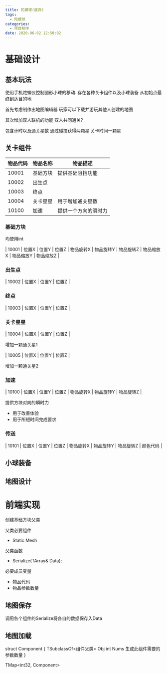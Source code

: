 ```yaml
---
title: 陀螺球(废弃)
tags:
  - 陀螺球
categories:
  - 项目制作
date: 2020-06-02 12:50:02
---
```


# 基础设计
## 基本玩法
使用手机陀螺仪控制圆形小球的移动.  存在各种关卡组件以及小球装备 从初始点最终到达目的地

首先考虑制作出地图编辑器
玩家可以下载并游玩其他人创建的地图

其次增加双人联机的功能 双人共同通关?

包含计时以及通关星数 通过碰撞获得两颗星 关卡时间一颗星

## 关卡组件

| 物品代码 | 物品名称 | 物品描述 |
| --- | --- | --- | 
| 10001 | 基础方块 | 提供基础阻挡功能 |
| 10002 | 出生点 | |
| 10003 | 终点 | |
| 10004 | 关卡星星 | 用于增加通关星数 |
| 10100 | 加速 | 提供一个方向的瞬时力 |

### 基础方块

均使用int

| 10001 | 位置X | 位置Y | 位置Z | 物品旋转X | 物品旋转Y | 物品旋转Z | 物品缩放X | 物品缩放Y | 物品缩放Z |

### 出生点

| 10002 | 位置X | 位置Y | 位置Z |

### 终点

| 10003 | 位置X | 位置Y | 位置Z |

### 关卡星星

| 10004 | 位置X | 位置Y | 位置Z |

增加一颗通关星1

| 10005 | 位置X | 位置Y | 位置Z |

增加一颗通关星2

### 加速

| 10100 | 位置X | 位置Y | 位置Z | 物品旋转X | 物品旋转Y | 物品旋转Z |

提供方块对向的瞬时力
- 用于改善体验
- 用于所短时间完成要求

### 传送
| 10101 | 位置X | 位置Y | 位置Z | 物品旋转X | 物品旋转Y | 物品旋转Z | 颜色代码 |


## 小球装备


## 地图设计

# 前端实现

创建基础方块父类

父类必要组件
- Static Mesh

父类函数
- Serialize(TArray<int32>& Data);

必要成员变量
- 物品代码
- 物品参数数量

## 地图保存


调用各个组件的Serialize将各自的数据保存入Data

## 地图加载

struct Component
{
  TSubclassOf<组件父类> Obj
  int Nums 生成此组件需要的参数数量
}

TMap<int32, Component>